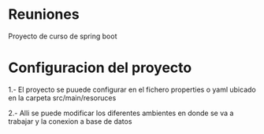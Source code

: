 # Reuniones
Proyecto de curso de spring boot

# Configuracion del proyecto
1.- El proyecto se puuede configurar en el fichero properties o yaml ubicado en la carpeta src/main/resoruces

2.- Alli se puede modificar los diferentes ambientes en donde se va a trabajar y la conexion a base de datos
